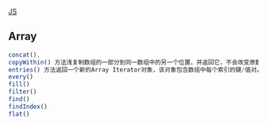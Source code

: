 [JS](https://developer.mozilla.org/zh-CN/docs/Web/JavaScript/Reference)

## Array
```js
concat(),
copyWithin() 方法浅复制数组的一部分到同一数组中的另一个位置，并返回它，不会改变原数组的长度。
entries() 方法返回一个新的Array Iterator对象，该对象包含数组中每个索引的键/值对。
every()
fill()
filter()
find()
findIndex()
flat()
```